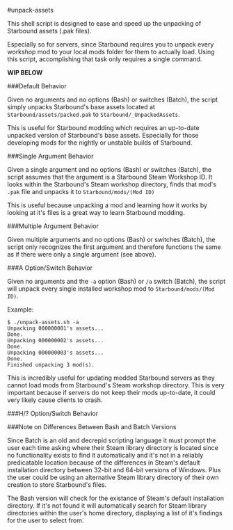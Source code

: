 #unpack-assets

This shell script is designed to ease and speed up the unpacking of Starbound assets (.pak files).

Especially so for servers, since Starbound requires you to unpack every workshop mod to your local mods folder for them to actually load. Using this script, accomplishing that task only requires a single command.

**WIP BELOW**

###Default Behavior

Given no arguments and no options (Bash) or switches (Batch), the script simply unpacks Starbound's base assets located at `Starbound/assets/packed.pak` to `Starbound/_UnpackedAssets`.

This is useful for Starbound modding which requires an up-to-date unpacked version of Starbound's base assets. Especially for those developing mods for the nightly or unstable builds of Starbound.

###Single Argument Behavior

Given a single argument and no options (Bash) or switches (Batch), the script assumes that the argument is a Starbound Steam Workshop ID. It looks within the Starbound's Steam workshop directory, finds that mod's `.pak` file and unpacks it to `Starbound/mods/(Mod ID)` 

This is useful because unpacking a mod and learning how it works by looking at it's files is a great way to learn Starbound modding.

###Multiple Argument Behavior

Given multiple arguments and no options (Bash) or switches (Batch), the script only recognizes the first argument and therefore functions the same as if there were only a single argument (see above).

###A Option/Switch Behavior

Given no arguments and the `-a` option (Bash) or `/a` switch (Batch), the script will unpack every single installed workshop mod to `Starbound/mods/(Mod ID)`.

Example:
```
$ ./unpack-assets.sh -a
Unpacking 000000001's assets...
Done.
Unpacking 000000002's assets...
Done.
Unpacking 000000003's assets...
Done.
Finished unpacking 3 mod(s).
```

This is incredibly useful for updating modded Starbound servers as they cannot load mods from Starbound's Steam workshop directory. This is very important because if servers do not keep their mods up-to-date, it could very likely cause clients to crash.

###H/? Option/Switch Behavior

###Note on Differences Between Bash and Batch Versions

Since Batch is an old and decrepid scripting language it must prompt the user each time asking where their Steam library directory is located since no functionality exists to find it automatically and it's not in a reliably predicatable location because of the differences in Steam's default installation directory between 32-bit and 64-bit versions of Windows. Plus the user could be using an alternative Steam library directory of their own creation to store Starbound's files.

The Bash version will check for the existance of Steam's default installation directory. If it's not found it will automatically search for Steam library directories within the user's home directory, displaying a list of it's findings for the user to select from.

